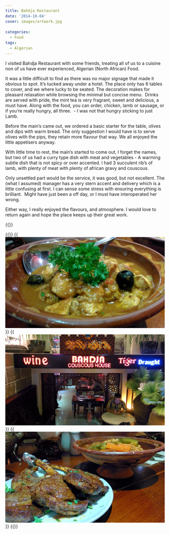 ```yaml
---
title: Bahdja Restaurant
date: '2014-10-04'
cover: images/artwork.jpg

categories:
  - Food
tags:
  - Algerian
---
```


I visited Bahdja Restaurant with some friends, treating all of us to a cuisine non of us have ever experienced, Algerian (North African) Food.

It was a little difficult to find as there was no major signage that made it obvious to spot. It’s tucked away under a hotel. The place only has 6 tables to cover, and we where lucky to be seated. The decoration makes for pleasant relaxation while browsing the minimal but concise menu.  Drinks are served with pride, the mint tea is very fragrant, sweet and delicious, a must have. Along with the food, you can order, chicken, lamb or sausage, or if you’re really hungry, all three.  - I was not that hungry sticking to just Lamb.

Before the main’s came out, we ordered a basic starter for the table, olives and dips with warm bread. The only suggestion I would have is to serve olives with the pips, they retain more flavour that way. We all enjoyed the little appetisers anyway.

With little time to rest, the main’s started to come out, I forget the names, but two of us had a curry type dish with meat and vegetables - A warming subtle dish that is not spicy or over accented. I had 3 succulent rib’s of lamb, with plenty of meat with plenty of african gravy and couscous.

Only unsettled part would be the service, it was good, but not excellent. The (what I assumed) manager has a very stern accent and delivery which is a little confusing at first. I can sense some stress with ensuring everything is brilliant.  Might have just been a off day, or I must have interoperated her wrong.

Either way, I really enjoyed the flavours, and atmosphere. I would love to return again and hope the place keeps up their great work.

{{<place ChIJZVdbMEEvdTERD-vUoOlBxyQ>}}

{{<gallery>}}
  {{<img src="images/IMG_20141004_202158.jpg" title="Chicken Dish">}}
  {{<img src="images/IMG_20141004_192512.jpg" title="Bahdja Couscous House">}}
  {{<img src="images/IMG_20141004_202147.jpg" title="Bahdja Restaurant &#8211; Ho Chi Minh City">}}
{{</gallery>}}
